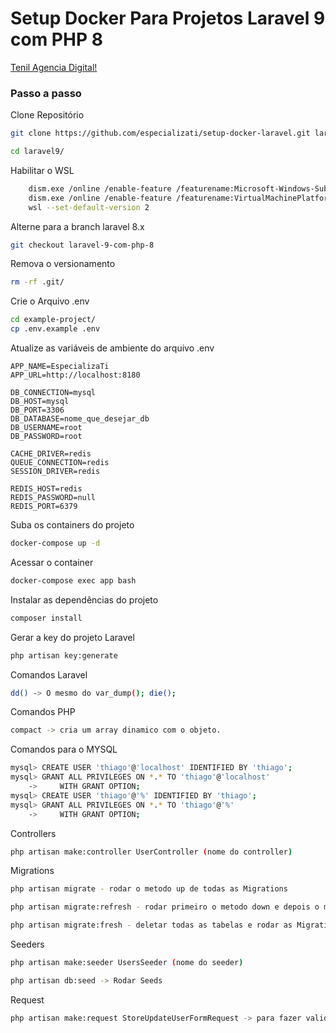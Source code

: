 



# Setup Docker Para Projetos Laravel 9 com PHP 8
[Tenil Agencia Digital!](https://tenil.com.br)

### Passo a passo
Clone Repositório
```sh
git clone https://github.com/especializati/setup-docker-laravel.git laravel9
```

```sh
cd laravel9/
```
Habilitar o WSL
```sh
    dism.exe /online /enable-feature /featurename:Microsoft-Windows-Subsystem-Linux /all /norestart
    dism.exe /online /enable-feature /featurename:VirtualMachinePlatform /all /norestart
    wsl --set-default-version 2
```

Alterne para a branch laravel 8.x
```sh
git checkout laravel-9-com-php-8
```


Remova o versionamento
```sh
rm -rf .git/
```


Crie o Arquivo .env
```sh
cd example-project/
cp .env.example .env
```


Atualize as variáveis de ambiente do arquivo .env
```dosini
APP_NAME=EspecializaTi
APP_URL=http://localhost:8180

DB_CONNECTION=mysql
DB_HOST=mysql
DB_PORT=3306
DB_DATABASE=nome_que_desejar_db
DB_USERNAME=root
DB_PASSWORD=root

CACHE_DRIVER=redis
QUEUE_CONNECTION=redis
SESSION_DRIVER=redis

REDIS_HOST=redis
REDIS_PASSWORD=null
REDIS_PORT=6379
```


Suba os containers do projeto
```sh
docker-compose up -d
```


Acessar o container
```sh
docker-compose exec app bash
```


Instalar as dependências do projeto
```sh
composer install
```


Gerar a key do projeto Laravel
```sh
php artisan key:generate
```

Comandos Laravel
```sh
dd() -> O mesmo do var_dump(); die();
```

Comandos PHP
```sh
compact -> cria um array dinamico com o objeto.
```

Comandos para o MYSQL
```sh
mysql> CREATE USER 'thiago'@'localhost' IDENTIFIED BY 'thiago';
mysql> GRANT ALL PRIVILEGES ON *.* TO 'thiago'@'localhost'
    ->     WITH GRANT OPTION;
mysql> CREATE USER 'thiago'@'%' IDENTIFIED BY 'thiago';
mysql> GRANT ALL PRIVILEGES ON *.* TO 'thiago'@'%'
    ->     WITH GRANT OPTION;
```

Controllers
```sh
php artisan make:controller UserController (nome do controller)
```

Migrations
```sh
php artisan migrate - rodar o metodo up de todas as Migrations

php artisan migrate:refresh - rodar primeiro o metodo down e depois o metodo up

php artisan migrate:fresh - deletar todas as tabelas e rodar as Migrations
```

Seeders
```sh
php artisan make:seeder UsersSeeder (nome do seeder)

php artisan db:seed -> Rodar Seeds
```

Request
```sh
php artisan make:request StoreUpdateUserFormRequest -> para fazer validações
```


